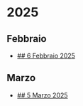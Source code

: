 # 2025

## Febbraio

- [## 6 Febbraio 2025](/finsoccerz-static/posts/it/2025/febbraio/sei.md)

## Marzo

- [## 5 Marzo 2025](/finsoccerz-static/posts/it/2025/marzo/cinque.md)